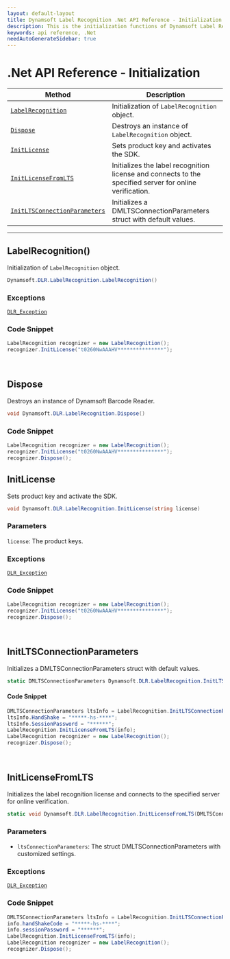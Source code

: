 ```yaml
---
layout: default-layout
title: Dynamsoft Label Recognition .Net API Reference - Initialization
description: This is the initialization functions of Dynamsoft Label Recognition for .Net API Reference.
keywords: api reference, .Net
needAutoGenerateSidebar: true
---
```


# .Net API Reference - Initialization

| Method               | Description |
|----------------------|-------------|
  | [`LabelRecognition`](#labelrecognition) | Initialization of `LabelRecognition` object.|
  | [`Dispose`](#dispose) | Destroys an instance of `LabelRecognition` object.|   
  | [`InitLicense`](#initlicense) | Sets product key and activates the SDK. |
  | [`InitLicenseFromLTS`](#initlicensefromlts) | Initializes the label recognition license and connects to the specified server for online verification. |
  | [`InitLTSConnectionParameters`](#initltsconnectionparameters) | Initializes a DMLTSConnectionParameters struct with default values. |

  ---

## LabelRecognition()

Initialization of `LabelRecognition` object.

```csharp
Dynamsoft.DLR.LabelRecognition.LabelRecognition()
```

### Exceptions

[`DLR_Exception`](../class/label-recognition-exception.md)


### Code Snippet
```csharp
LabelRecognition recognizer = new LabelRecognition();
recognizer.InitLicense("t0260NwAAAHV***************");
```

&nbsp;


## Dispose
Destroys an instance of Dynamsoft Barcode Reader.

```csharp
void Dynamsoft.DLR.LabelRecognition.Dispose()	
```

### Code Snippet

```csharp
LabelRecognition recognizer = new LabelRecognition();
recognizer.InitLicense("t0260NwAAAHV***************");
recognizer.Dispose();
```


## InitLicense
Sets product key and activate the SDK.

```csharp
void Dynamsoft.DLR.LabelRecognition.InitLicense(string license)
```   

### Parameters
`license`: The product keys.

### Exceptions

[`DLR_Exception`](../class/label-recognition-exception.md)

### Code Snippet
```csharp
LabelRecognition recognizer = new LabelRecognition();
recognizer.InitLicense("t0260NwAAAHV***************");
recognizer.Dispose();
```

&nbsp;

## InitLTSConnectionParameters
Initializes a DMLTSConnectionParameters struct with default values.

```csharp
static DMLTSConnectionParameters Dynamsoft.DLR.LabelRecognition.InitLTSConnectionParameters()
```   

#### Code Snippet
```csharp
DMLTSConnectionParameters ltsInfo = LabelRecognition.InitLTSConnectionParameters();
ltsInfo.HandShake = "*****-hs-****";
ltsInfo.SessionPassword = "******";
LabelRecognition.InitLicenseFromLTS(info);
LabelRecognition recognizer = new LabelRecognition();
recognizer.Dispose();
```

&nbsp;


## InitLicenseFromLTS
Initializes the label recognition license and connects to the specified server for online verification.

```csharp
static void Dynamsoft.DLR.LabelRecognition.InitLicenseFromLTS(DMLTSConnectionParameters ltsConnectionParameters)
```   

### Parameters
- `ltsConnectionParameters`: The struct DMLTSConnectionParameters with customized settings.  

### Exceptions
[`DLR_Exception`](../class/label-recognition-exception.md)

### Code Snippet
```csharp
DMLTSConnectionParameters ltsInfo = LabelRecognition.InitLTSConnectionParameters();
info.handShakeCode = "*****-hs-****";
info.sessionPassword = "******";
LabelRecognition.InitLicenseFromLTS(info);
LabelRecognition recognizer = new LabelRecognition();
recognizer.Dispose();
```

&nbsp;


